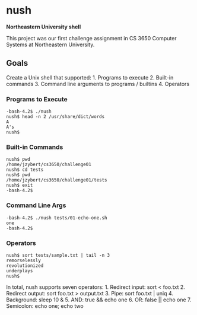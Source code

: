 # nush
**Northeastern University shell**

This project was our first challenge assignment in CS 3650 Computer Systems at Northeastern University. 

## Goals
Create a Unix shell that supported:
	1. Programs to execute
	2. Built-in commands
	3. Command line arguments to programs / builtins
	4. Operators

### Programs to Execute
```
-bash-4.2$ ./nush
nush$ head -n 2 /usr/share/dict/words
A
A's
nush$
```

### Built-in Commands
```
nush$ pwd
/home/jzybert/cs3650/challenge01
nush$ cd tests
nush$ pwd
/home/jzybert/cs3650/challenge01/tests
nush$ exit
-bash-4.2$
```

### Command Line Args
```
-bash-4.2$ ./nush tests/01-echo-one.sh
one
-bash-4.2$
```

### Operators
```
nush$ sort tests/sample.txt | tail -n 3
remorselessly
revolutionized
underplays
nush$
```

In total, nush supports seven operators:
	1. Redirect input: sort < foo.txt
	2. Redirect output: sort foo.txt > output.txt
	3. Pipe: sort foo.txt | uniq
	4. Background: sleep 10 &
	5. AND: true && echo one
	6. OR: false || echo one
	7. Semicolon: echo one; echo two